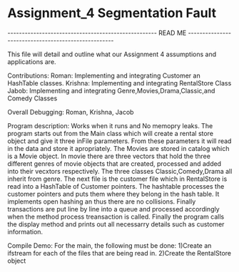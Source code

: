 # Assignment_4 Segmentation Fault

---------------------------------------------------- READ ME ----------------------------------------------------

This file will detail and outline what our Assignment 4 assumptions and applications are.

Contributions:
Roman: Implementing and integrating Customer an HashTable classes.
Krishna: Implementing and integrating RentalStore Class
Jabob: Implementing and integrating Genre,Movies,Drama,Classic,and Comedy Classes

Overall Debugging: Roman, Krishna, Jacob

Program description:
Works when it runs and No memopry leaks. The program starts out from the Main class which will create a rental store object and give it three inFile parameters. From these parameters it will read in the data and store it apropriately. The Movies are stored in catalog which is a Movie object. In movie there are three vectors that hold the three different genres of movie objects that are created, processed and added into their vecxtors respectively. The three classes Classic,Comedy,Drama all inherit from genre. The next file is the customer file which in RentalStore is read into a HashTable of Customer pointers. The hashtable processes the customer pointers and puts them where they belong in the hash table. It implements open hashing an thus there are no collisions. Finally transactions are put line by line into a queue and processed accordingly when the method process treansaction is called. Finally the program calls the display method and prints out all necessarry details such as customer information.

Compile Demo:
For the main, the following must be done:
1)Create an ifstream for each of the files that are being read in.
2)Create the RentalStore object
